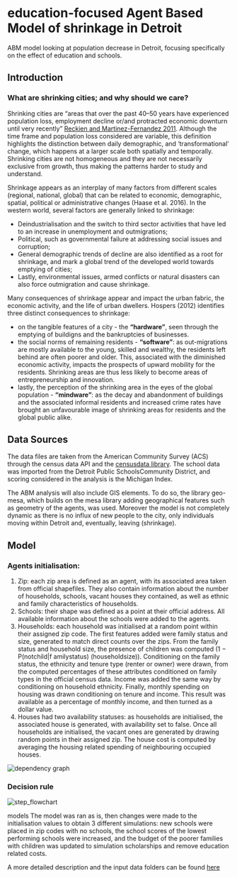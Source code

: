 # education-focused Agent Based Model of shrinkage in Detroit

ABM model looking at population decrease in Detroit, focusing specifically on the effect of education and schools.

## Introduction
### What are shrinking cities; and why should we care?
Shrinking cities are “areas that over the past 40–50 years have experienced population loss, employment decline or/and protracted economic downturn until very recently” [Reckien and Martinez-Fernandez 2011](https://www.researchgate.net/publication/232904116_Why_Do_Cities_Shrink). Although the time frame and population
loss considered are variable, this definition highlights the distinction between daily demographic, and ‘transformational’ change, which happens at a larger scale both
spatially and temporally. Shrinking cities are not homogeneous and they are not necessarily exclusive from growth, thus making the patterns harder to study and understand.

Shrinkage appears as an interplay of many factors from different scales (regional, national, global) that can be related to economic, demographic, spatial, political or administrative changes (Haase et al. 2016). In the western world, several factors are generally linked to shrinkage:
- Deindustrialisation and the switch to third sector activities that have led to an increase in unemployment and outmigrations;
- Political, such as governmental failure at addressing social issues and corruption; 
- General demographic trends of decline are also identified as a root for shrinkage, and mark a global trend of the developed world towards emptying of cities;
- Lastly, environmental issues, armed conflicts or natural disasters can also force outmigration and cause shrinkage.


Many consequences of shrinkage appear and impact the urban fabric, the economic activity, and the life of urban dwellers. Hospers (2012) identifies three distinct
consequences to shrinkage: 
- on the tangible features of a city - the **“hardware”**, seen through the emptying of buildigns and the bankruptcies of businesses.
- the social norms of remaining residents - **“software”**: as out-migrations are mostly available to the young, skilled and wealthy, the residents left behind are often poorer and older. This, associated with the diminished economic activity, impacts the prospects of upward mobility for the
residents. Shrinking areas are thus less likely to become areas of entrepreneurship and innovation.
- lastly, the perception of the shrinking area in the eyes of the global population - **“mindware”**: as the decay and abandonment of buildings and the
associated informal residents and increased crime rates have brought an unfavourable image of shrinking areas for residents and the global public alike.

## Data Sources
The data files are taken from the American Community Survey (ACS) through the census data API and the [censusdata library](https://pypi.org/project/CensusData/). The school data was imported from the Detroit Public SchoolsCommunity District, and scoring considered in the analysis is the Michigan Index.

The ABM analysis will also include GIS elements. To do so, the library geo-mesa, which builds on the mesa library adding geographical features such as geometry of the agents, was used. Moreover the model is not completely dynamic as there is no influx of new people to the city, only individuals moving within Detroit and, eventually, leaving (shrinkage).

## Model
### Agents initialisation:
1. Zip: each zip area is defined as an agent, with its associated area taken from official shapefiles. They also contain information about the number of households, schools, vacant houses they contained, as well as ethnic and family characteristics of households. 
2. Schools: their shape was defined as a point at their official address. All available information about the schools were added to the agents. 
3. Households: each household was initialised at a random point within their assigned zip code. The first features added were family status and size, generated to match direct counts over the zips. From the family status and household size, the presence of children was computed (1 − P(notchild|f amilystatus) (householdsize)). Conditioning on the family status, the ethnicity and tenure type (renter or owner) were drawn, from the computed percentages of these attributes conditioned on family types in the official census data. Income was added the same way by conditioning on household ethnicity. Finally, monthly spending on housing was drawn conditioning on tenure and income. This result was available as a percentage of monthly income, and then turned as a dollar value.
4. Houses had two availability statuses: as households are initialised, the associated house is generated, with availability set to false. Once all households are initialised, the vacant ones are generated by drawing random points in their assigned zip. The house cost is computed by averaging the housing related spending of neighbouring occupied houses.

![dependency graph](https://ibb.co/sg3GYz9)


### Decision rule
![step_flowchart](https://ibb.co/4Y0KLpC)

models
The model was ran as is, then changes were made to the initialisation values to obtain 3 different simulations: new schools were placed in zip codes with no schools, the school scores of the lowest performing schools were increased, and the budget of the poorer families with children was updated to simulation scholarships and remove education related costs.

A more detailed description and the input data folders can be found [here](https://drive.google.com/drive/folders/1n776OWlGaCtfMD6c2Rda_ccZTDjXZHIK?usp=sharing)


